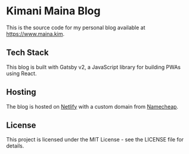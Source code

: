 # Kimani Maina Blog

This is the source code for my personal blog available at https://www.maina.kim.

## Tech Stack

This blog is built with Gatsby v2, a JavaScript library for building PWAs using React.

## Hosting

The blog is hosted on [Netlify](https://www.netlify.com) with a custom domain from [Namecheap](https://www.namecheap.com).

## License

This project is licensed under the MIT License - see the LICENSE file for details.
